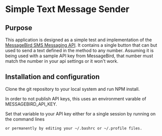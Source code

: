 # Simple Text Message Sender
## Purpose

This application is designed as a simple test and implementation of the [MessageBird SMS Messaging API](https://developers.messagebird.com/docs/sms-messaging).  It contains a single button that can but used to send a text defined in the method to any number. Assuming it is being used with a sample API key from MessageBird, that number must match the number in your api settings or it won't work.

## Installation and configuration

Clone the git repository to your local system and run NPM install.

In order to not publish API keys, this uses an environment varable of MESSAGEBIRD_API_KEY.

Set that variable to your API key either for a single session by running on the command lines
````MESSAGEBIRD_API_KEY = yourkey
or permanently by editing your ~/.bashrc or ~/.profile files.
